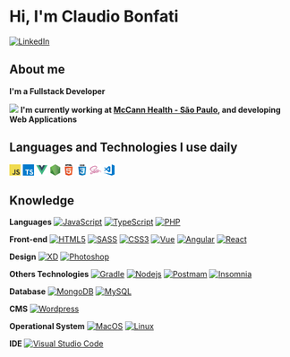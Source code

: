 # Hi, I'm Claudio Bonfati

[![LinkedIn](https://img.shields.io/static/v1?label=LinkedIn&message=%20&color=white&logo=LinkedIn&style=flat-square&logoColor=white)](https://www.linkedin.com/in/claudiobonfati/)

## About me

<strong>I'm a Fullstack Developer</strong>

<img height="22" src="https://user-images.githubusercontent.com/30047803/88467196-da45ef80-ceaa-11ea-8374-eccdcf3da35f.png">  **I'm currently working at [McCann Health - São Paulo](http://mccannhealth.com.br/), and developing Web Applications**

## Languages and Technologies I use daily

<code><img height="20" src="https://raw.githubusercontent.com/github/explore/80688e429a7d4ef2fca1e82350fe8e3517d3494d/topics/javascript/javascript.png"></code>
<code><img height="20" src="https://raw.githubusercontent.com/github/explore/80688e429a7d4ef2fca1e82350fe8e3517d3494d/topics/typescript/typescript.png"></code>
<code><img height="20" src="https://raw.githubusercontent.com/github/explore/80688e429a7d4ef2fca1e82350fe8e3517d3494d/topics/vue/vue.png"></code>
<code><img height="20" src="https://raw.githubusercontent.com/github/explore/80688e429a7d4ef2fca1e82350fe8e3517d3494d/topics/nodejs/nodejs.png"></code>
<code><img height="20" src="https://raw.githubusercontent.com/github/explore/80688e429a7d4ef2fca1e82350fe8e3517d3494d/topics/html/html.png"></code>
<code><img height="20" src="https://raw.githubusercontent.com/github/explore/80688e429a7d4ef2fca1e82350fe8e3517d3494d/topics/css/css.png"></code>
<code><img height="20" src="https://raw.githubusercontent.com/github/explore/80688e429a7d4ef2fca1e82350fe8e3517d3494d/topics/sass/sass.png"></code>
<code><img height="20" src="https://raw.githubusercontent.com/github/explore/80688e429a7d4ef2fca1e82350fe8e3517d3494d/topics/visual-studio-code/visual-studio-code.png"></code>

## Knowledge

**Languages**
[![JavaScript](https://img.shields.io/badge/-JavaScript-black?style=flat-square&logo=javascript&link=https://www.linkedin.com/in/claudiobonfati/)](https://www.linkedin.com/in/claudiobonfati/)
[![TypeScript](https://img.shields.io/badge/-TypeScript-007ACC?style=flat-square&logo=typescript&link=https://www.linkedin.com/in/claudiobonfati/)](https://www.linkedin.com/in/claudiobonfati/)
[![PHP](https://img.shields.io/badge/-PHP-b6b9e2?style=flat-square&logo=Php&link=https://www.linkedin.com/in/claudiobonfati/)](https://www.linkedin.com/in/claudiobonfati/)

**Front-end**
[![HTML5](https://img.shields.io/badge/-HTML5-E34F26?style=flat-square&logo=html5&logoColor=white&link=https://www.linkedin.com/in/claudiobonfati/)](https://www.linkedin.com/in/claudiobonfati/)
[![SASS](https://img.shields.io/badge/-SASS-ed9ac2?style=flat-square&logo=sass)](https://www.linkedin.com/in/claudiobonfati/)
[![CSS3](https://img.shields.io/badge/-CSS3-1572B6?style=flat-square&logo=css3&link=https://www.linkedin.com/in/claudiobonfati/)](https://www.linkedin.com/in/claudiobonfati/)
[![Vue](https://img.shields.io/badge/-Vue-c30e2e?style=flat-square&logo=vue&link=https://www.linkedin.com/in/claudiobonfati/)](https://www.linkedin.com/in/claudiobonfati/)
[![Angular](https://img.shields.io/badge/-Angular-c30e2e?style=flat-square&logo=angular&link=https://www.linkedin.com/in/claudiobonfati/)](https://www.linkedin.com/in/claudiobonfati/)
[![React](https://img.shields.io/badge/-React-black?style=flat-square&logo=react&link=https://www.linkedin.com/in/claudiobonfati/)](https://www.linkedin.com/in/claudiobonfati/)

**Design**
[![XD](https://img.shields.io/badge/-Xd-450136?style=flat-square&logo=adobe-xd&logoColor=white)](https://www.linkedin.com/in/claudiobonfati/)
[![Photoshop](https://img.shields.io/badge/-Photoshop-001c25?style=flat-square&logo=adobe-photoshop&logoColor=00c4f5)](https://www.linkedin.com/in/claudiobonfati/)

**Others Technologies**
[![Gradle](https://img.shields.io/badge/-Gradle-02303A?style=flat-square&logo=Gradle&link=https://www.linkedin.com/in/claudiobonfati/)](https://www.linkedin.com/in/claudiobonfati/)
[![Nodejs](https://img.shields.io/badge/-Nodejs-black?style=flat-square&logo=Node.js&link=https://www.linkedin.com/in/claudiobonfati/)](https://www.linkedin.com/in/claudiobonfati/)
[![Postmam](https://img.shields.io/badge/-Postmam-5849BE?style=flat-square&logo=Postmam&link=https://www.linkedin.com/in/claudiobonfati/)](https://www.linkedin.com/in/claudiobonfati/)
[![Insomnia](https://img.shields.io/badge/-Insomnia-5849BE?style=flat-square&logo=Insomnia&link=https://www.linkedin.com/in/claudiobonfati/)](https://www.linkedin.com/in/claudiobonfati/)

**Database**
[![MongoDB](https://img.shields.io/badge/-MongoDB-black?style=flat-square&logo=mongodb&link=https://www.linkedin.com/in/claudiobonfati/)](https://www.linkedin.com/in/claudiobonfati/)
[![MySQL](https://img.shields.io/badge/-MySQL-a0c4db?style=flat-square&logo=mysql&link=https://www.linkedin.com/in/claudiobonfati/)](https://www.linkedin.com/in/claudiobonfati/)

**CMS**
[![Wordpress](https://img.shields.io/badge/-Wordpress-21759B?style=flat-square&logo=Wordpress&link=https://www.linkedin.com/in/claudiobonfati/)](https://www.linkedin.com/in/claudiobonfati/)

**Operational System**
[![MacOS](https://img.shields.io/badge/-macOS-333333?style=flat-square&logo=Apple&link=https://www.linkedin.com/in/claudiobonfati/)](https://www.linkedin.com/in/claudiobonfati/)
[![Linux](https://img.shields.io/badge/-Linux-333333?style=flat-square&logo=Linux&link=https://www.linkedin.com/in/claudiobonfati/)](https://www.linkedin.com/in/claudiobonfati/)

**IDE**
[![Visual Studio Code](https://img.shields.io/badge/-Visual%20Studio%20Code-007ACC?style=flat-square&logo=VisualStudioCode&link=https://www.linkedin.com/in/claudiobonfati/)](https://www.linkedin.com/in/claudiobonfati/)